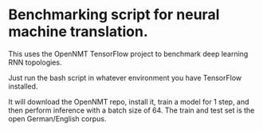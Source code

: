 # Benchmarking script for neural machine translation.

This uses the OpenNMT TensorFlow project to benchmark deep learning RNN topologies.

Just run the bash script in whatever environment you have TensorFlow installed.

It will download the OpenNMT repo, install it, train a model for 1 step, and then perform inference with a batch size of 64. The train and test set is the open German/English corpus.


